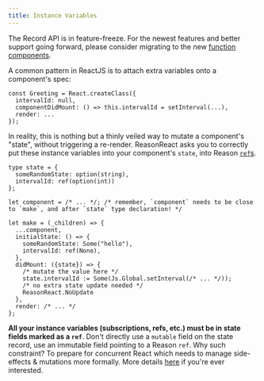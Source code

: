 ```yaml
---
title: Instance Variables
---
```


<aside class="warning">
The Record API is in feature-freeze. For the newest features and better support going forward, please consider migrating to the new <a href="https://reasonml.github.io/reason-react/docs/en/components">function components</a>.
</aside>

A common pattern in ReactJS is to attach extra variables onto a component's spec:

```
const Greeting = React.createClass({
  intervalId: null,
  componentDidMount: () => this.intervalId = setInterval(...),
  render: ...
});
```

In reality, this is nothing but a thinly veiled way to mutate a component's "state", without triggering a re-render. ReasonReact asks you to correctly put these instance variables into your component's `state`, into Reason [`ref`s](https://reasonml.github.io/docs/en/mutation.html).

```reason
type state = {
  someRandomState: option(string),
  intervalId: ref(option(int))
};

let component = /* ... */; /* remember, `component` needs to be close to `make`, and after `state` type declaration! */

let make = (_children) => {
  ...component,
  initialState: () => {
    someRandomState: Some("hello"),
    intervalId: ref(None),
  },
  didMount: ({state}) => {
    /* mutate the value here */
    state.intervalId := Some(Js.Global.setInterval(/* ... */));
    /* no extra state update needed */
    ReasonReact.NoUpdate
  },
  render: /* ... */
};
```

**All your instance variables (subscriptions, refs, etc.) must be in state fields marked as a `ref`**. Don't directly use a `mutable` field on the state record, use an immutable field pointing to a Reason `ref`. Why such constraint? To prepare for concurrent React which needs to manage side-effects & mutations more formally. More details [here](https://reasonml.github.io/try.html?reason=C4TwDgpgBAzlC8UDeBDAXFAlgO2AGlgHsBbCASWxmBWwGMIA1FAJw2YgDMAKHYASgC+AbgBQAegBUUbIQDuUCWJEAbCMFjVg0REhFQo6KAEY8eoqQpUa9JqyjtuAJj4jh4qRGIBXZSi1QAAystAINaehg4DmYSKFplQhgvdgA6KAAVAAtodhQAEyhCDkDgiFDiTABzTPUAI2grVShakChgbLbMUixgAHI4CAAPCFovLTyMRXcoDi9sZFKBBAA+GbmoLj4VqAAlCBQYQmw9lFpgFIBVMDy-aCQUh9KCWt8lqdV1UscEZAeUp4MGAAzG5JM0xlBvJpMEdCsUgpoytIIBA8nBgIRmjlOKozqisPMEbdHKEqJhlMoAIQKJSlf4kciUah0RgsKBoRAAFlEYJgmUIPgK9SgnJpIgAUjAUglKlwvvSLEzrKzmAA9Pg8qTtTBwWQC5R5bC9dR65gAaywxVk0DymNAkAMCFQGF4BChKBeDQZlmZNhYLtwbzEQA) if you're ever interested.

